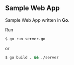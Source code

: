 ## Sample Web App

Sample Web App written in **Go**.

Run

```bash
$ go run server.go
```

or

```bash
$ go build . && ./server
```
